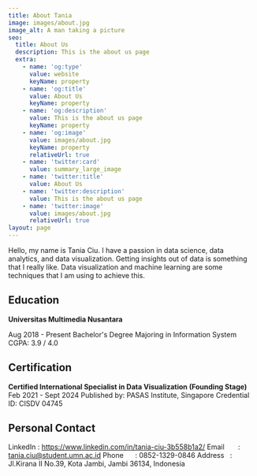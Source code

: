 ```yaml
---
title: About Tania
image: images/about.jpg
image_alt: A man taking a picture
seo:
  title: About Us
  description: This is the about us page
  extra:
    - name: 'og:type'
      value: website
      keyName: property
    - name: 'og:title'
      value: About Us
      keyName: property
    - name: 'og:description'
      value: This is the about us page
      keyName: property
    - name: 'og:image'
      value: images/about.jpg
      keyName: property
      relativeUrl: true
    - name: 'twitter:card'
      value: summary_large_image
    - name: 'twitter:title'
      value: About Us
    - name: 'twitter:description'
      value: This is the about us page
    - name: 'twitter:image'
      value: images/about.jpg
      relativeUrl: true
layout: page
---
```

Hello, my name is Tania Ciu. I have a passion in data science, data analytics, and data visualization. Getting insights out of data is something that I really like. Data visualization and machine learning are some techniques that I am using to achieve this.

## Education

**Universitas Multimedia Nusantara**

Aug 2018 - Present
Bachelor's Degree 
Majoring in Information System CGPA: 3.9 / 4.0

## Certification

**Certified International Specialist in Data Visualization (Founding Stage)**
Feb 2021 - Sept 2024
Published by: PASAS Institute, Singapore
Credential ID: CISDV 04745

## Personal Contact
LinkedIn : <https://www.linkedin.com/in/tania-ciu-3b558b1a2/>
Email       : <tania.ciu@student.umn.ac.id>
Phone      : 0852-1329-0846
Address   : Jl.Kirana II No.39, Kota Jambi, Jambi 36134, Indonesia
